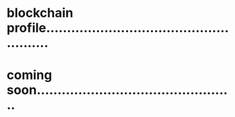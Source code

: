 # blockchain profile......................................................
# coming soon................................................
